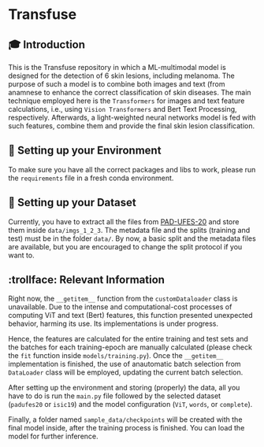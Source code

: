 # Transfuse 

## :mortar_board: Introduction
This is the Transfuse repository in which a ML-multimodal model is designed for the detection of 6 skin lesions, including melanoma. The purpose of such a model is to combine both images and text (from anamnese to enhance the correct classification of skin diseases. The main technique employed here is the `Transformers` for images and text feature calculations, i.e., using `Vision Transformers` and Bert Text Processing, respectively. Afterwards, a light-weighted neural networks model is fed with such features, combine them and provide the final skin lesion classification.  

## :school_satchel: Setting up your Environment
To make sure you have all the correct packages and libs to work, please run the `requirements` file in a fresh conda environment.

## :floppy_disk: Setting up your Dataset
Currently, you have to extract all the files from [PAD-UFES-20](https://data.mendeley.com/datasets/zr7vgbcyr2/1) and store them inside `data/imgs_1_2_3`. The metadata file and the splits (training and test) must be in the folder `data/`. By now, a basic split and the metadata files are available, but you are encouraged to change the split protocol if you want to.

## :trollface: Relevant Information
Right now, the `__getitem__` function from the `customDataloader` class is unavailable. Due to the intense and computational-cost processes of computing ViT and text (Bert) features, this function presented unexpected behavior, harming its use. Its implementations is under progress.

Hence, the features are calculated for the entire training and test sets and the batches for each training-epoch are manually calculated (please check the `fit` function inside `models/training.py`). Once the `__getitem__` implementation is finished, the use of anautomatic batch selection from `DataLoader` class will be employed, updating the current batch selection.

After setting up the environment and storing (properly) the data, all you have to do is run the `main.py` file followed by the selected dataset (`padufes20` or `isic19`) and the model configuration (`ViT`, `words`, or `complete`).

Finally, a folder named `sample_data/checkpoints` will be created with the final model inside, after the training process is finished. You can load the model for further inference. 
